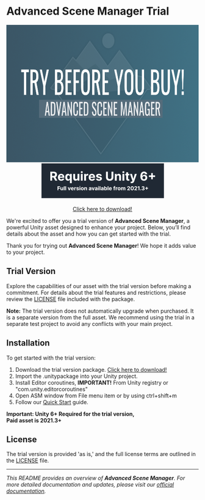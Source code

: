# Advanced Scene Manager Trial


<p align="center">
  <img src="/trial/Trial.png" width="640" height="360" /><br />
  <img src="/trial/git_trial_reqwebp.webp" width="321" height="91" /><br />
  <br />
  <a href="/trial/Advanced Scene Manager Trial.unitypackage">Click here to download!</a>
</p>



We're excited to offer you a trial version of **Advanced Scene Manager**, a powerful Unity asset designed to enhance your project. Below, you’ll find details about the asset and how you can get started with the trial.

Thank you for trying out **Advanced Scene Manager**! We hope it adds value to your project.

## Trial Version

Explore the capabilities of our asset with the trial version before making a commitment. For details about the trial features and restrictions, please review the [LICENSE](./LICENSE.md) file included with the package.

**Note:** The trial version does not automatically upgrade when purchased. It is a separate version from the full asset. We recommend using the trial in a separate test project to avoid any conflicts with your main project.

## Installation

To get started with the trial version:

1. Download the trial version package. [Click here to download!](/trial/Advanced%20Scene%20Manager%20Trial.unitypackage)
2. Import the .unitypackage into your Unity project.
3. Install Editor coroutines, **IMPORTANT!** From Unity registry or "com.unity.editorcoroutines"
4. Open ASM window from File menu item or by using ctrl+shift+m
5. Follow our [Quick Start](https://github.com/Lazy-Solutions/AdvancedSceneManager/blob/main/docs/guides/Quick%20start.md) guide.

**Important: Unity 6+ Required for the trial version,** <br />
**Paid asset is 2021.3+**

## License

The trial version is provided 'as is,' and the full license terms are outlined in the [LICENSE](./LICENSE) file.

---

*This README provides an overview of **Advanced Scene Manager**. For more detailed documentation and updates, please visit our [official documentation](/).*
